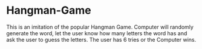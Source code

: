 # Hangman-Game
This is an imitation of the popular Hangman Game. Computer will randomly generate the word, let the user know how many letters the word has and ask the user to guess the letters. The user has 6 tries or the Computer wins.
